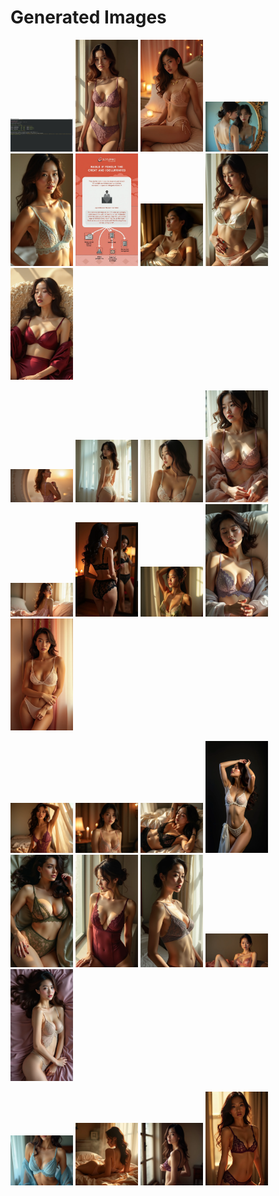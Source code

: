 # Generated Images



<img src="2025_07_16_01.webp" width="100"/> <img src="2025_07_16_02.webp" width="100"/> <img src="2025_07_16_03.webp" width="100"/> <img src="2025_07_16_04.webp" width="100"/> <img src="2025_07_16_05.webp" width="100"/> <img src="2025_07_16_06.webp" width="100"/> <img src="2025_07_16_07.webp" width="100"/> <img src="2025_07_16_08.webp" width="100"/> <img src="2025_07_16_09.webp" width="100"/>

<img src="2025_07_16_10.webp" width="100"/> <img src="2025_07_16_11.webp" width="100"/> <img src="2025_07_16_12.webp" width="100"/> <img src="2025_07_16_13.webp" width="100"/> <img src="2025_07_16_14.webp" width="100"/> <img src="2025_07_16_15.webp" width="100"/> <img src="2025_07_16_16.webp" width="100"/> <img src="2025_07_16_17.webp" width="100"/> <img src="2025_07_16_18.webp" width="100"/>

<img src="2025_07_16_19.webp" width="100"/> <img src="2025_07_16_20.webp" width="100"/> <img src="2025_07_16_21.webp" width="100"/> <img src="2025_07_16_22.webp" width="100"/> <img src="2025_07_16_23.webp" width="100"/> <img src="2025_07_16_24.webp" width="100"/> <img src="2025_07_16_25.webp" width="100"/> <img src="2025_07_16_26.webp" width="100"/> <img src="2025_07_16_27.webp" width="100"/>

<img src="2025_07_16_28.webp" width="100"/> <img src="2025_07_16_29.webp" width="100"/> <img src="2025_07_16_30.webp" width="100"/> <img src="2025_07_16_31.webp" width="100"/>